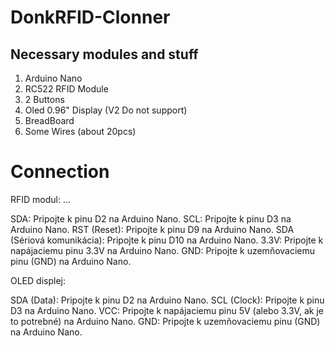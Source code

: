 # DonkRFID-Clonner

## Necessary modules and stuff
1. Arduino Nano
2. RC522 RFID Module
3. 2 Buttons
4. Oled 0.96" Display (V2 Do not support)
5. BreadBoard
6. Some Wires (about 20pcs)
# Connection
RFID modul:
...

SDA: Pripojte k pinu D2 na Arduino Nano.
SCL: Pripojte k pinu D3 na Arduino Nano.
RST (Reset): Pripojte k pinu D9 na Arduino Nano.
SDA (Sériová komunikácia): Pripojte k pinu D10 na Arduino Nano.
3.3V: Pripojte k napájaciemu pinu 3.3V na Arduino Nano.
GND: Pripojte k uzemňovaciemu pinu (GND) na Arduino Nano.

OLED displej:

SDA (Data): Pripojte k pinu D2 na Arduino Nano.
SCL (Clock): Pripojte k pinu D3 na Arduino Nano.
VCC: Pripojte k napájaciemu pinu 5V (alebo 3.3V, ak je to potrebné) na Arduino Nano.
GND: Pripojte k uzemňovaciemu pinu (GND) na Arduino Nano.

